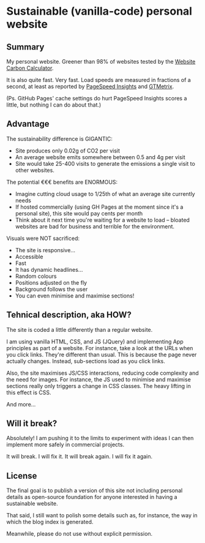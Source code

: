 # Sustainable (vanilla-code) personal website

## Summary
My personal website. Greener than 98% of websites tested by the [Website Carbon Calculator](https://www.websitecarbon.com/website/josebolanos-xyz/).

It is also quite fast. Very fast. Load speeds are measured in fractions of a second, at least as reported by [PageSpeed Insights](https://pagespeed.web.dev/analysis/https-www-josebolanos-xyz/wjdc79raih?form_factor=desktop) and [GTMetrix](https://gtmetrix.com/reports/www.josebolanos.xyz/K3Pk1msj/).

(Ps. GitHub Pages' cache settings do hurt PageSpeed Insights scores a little, but nothing I can do about that.)

## Advantage
The sustainability difference is GIGANTIC:
* Site produces only 0.02g of CO2 per visit
* An average website emits somewhere between 0.5 and 4g per visit
* Site would take 25-400 visits to generate the emissions a single visit to other websites.

The potential €€€ benefits are ENORMOUS:
* Imagine cutting cloud usage to 1/25th of what an average site currently needs
* If hosted commercially (using GH Pages at the moment since it's a personal site), this site would pay cents per month
* Think about it next time you're waiting for a website to load – bloated websites are bad for business and terrible for the environment.

Visuals were NOT sacrificed:
* The site is responsive...
* Accessible
* Fast
* It has dynamic headlines...
* Random colours
* Positions adjusted on the fly
* Background follows the user
* You can even minimise and maximise sections!

## Tehnical description, aka HOW?
The site is coded a little differently than a regular website.

I am using vanilla HTML, CSS, and JS (JQuery) and implementing App principles as part of a website. For instance, take a look at the URLs when you click links. They're different than usual. This is because the page never actually changes. Instead, sub-sections load as you click links.

Also, the site maximises JS/CSS interactions, reducing code complexity and the need for images. For instance, the JS used to minimise and maximise sections really only triggers a change in CSS classes. The heavy lifting in this effect is CSS.

And more...

## Will it break?
Absolutely! I am pushing it to the limits to experiment with ideas I can then implement more safely in commercial projects.

It will break. I will fix it. It will break again. I will fix it again.

## License
The final goal is to publish a version of this site not including personal details as open-source foundation for anyone interested in having a sustainable website.

That said, I still want to polish some details such as, for instance, the way in which the blog index is generated.

Meanwhile, please do not use without explicit permission.